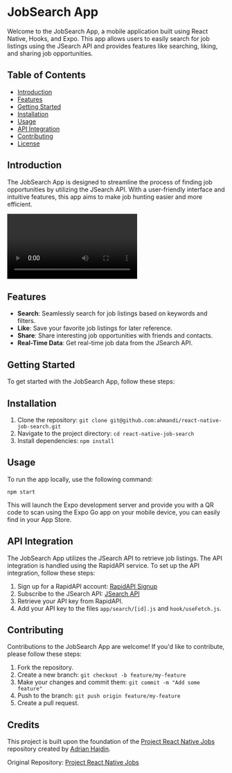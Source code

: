 # JobSearch App

Welcome to the JobSearch App, a mobile application built using React Native, Hooks, and Expo. This app allows users to easily search for job listings using the JSearch API and provides features like searching, liking, and sharing job opportunities.

## Table of Contents

- [Introduction](#introduction)
- [Features](#features)
- [Getting Started](#getting-started)
- [Installation](#installation)
- [Usage](#usage)
- [API Integration](#api-integration)
- [Contributing](#contributing)
- [License](#license)

## Introduction

The JobSearch App is designed to streamline the process of finding job opportunities by utilizing the JSearch API. With a user-friendly interface and intuitive features, this app aims to make job hunting easier and more efficient.

<video controls width="300">
  <source src="./video-example/preview.mp4" type="video/mp4">
  Your browser does not support the video tag.
</video>

## Features

- **Search**: Seamlessly search for job listings based on keywords and filters.
- **Like**: Save your favorite job listings for later reference.
- **Share**: Share interesting job opportunities with friends and contacts.
- **Real-Time Data**: Get real-time job data from the JSearch API.

## Getting Started

To get started with the JobSearch App, follow these steps:

## Installation

1. Clone the repository: `git clone git@github.com:ahmandi/react-native-job-search.git`
2. Navigate to the project directory: `cd react-native-job-search`
3. Install dependencies: `npm install`

## Usage

To run the app locally, use the following command:

```
npm start
```

This will launch the Expo development server and provide you with a QR code to scan using the Expo Go app on your mobile device, you can easily find in your App Store.

## API Integration

The JobSearch App utilizes the JSearch API to retrieve job listings. The API integration is handled using the RapidAPI service. To set up the API integration, follow these steps:

1. Sign up for a RapidAPI account: [RapidAPI Signup](https://rapidapi.com/signup)
2. Subscribe to the JSearch API: [JSearch API](https://rapidapi.com/letscrape-6bRBa3QguO5/api/jsearch)
3. Retrieve your API key from RapidAPI.
4. Add your API key to the files `app/search/[id].js` and `hook/useFetch.js`.

## Contributing

Contributions to the JobSearch App are welcome! If you'd like to contribute, please follow these steps:

1. Fork the repository.
2. Create a new branch: `git checkout -b feature/my-feature`
3. Make your changes and commit them: `git commit -m "Add some feature"`
4. Push to the branch: `git push origin feature/my-feature`
5. Create a pull request.

## Credits

This project is built upon the foundation of the [Project React Native Jobs](https://github.com/adrianhajdin/project_react_native_jobs) repository created by [Adrian Hajdin](https://github.com/adrianhajdin). 

Original Repository: [Project React Native Jobs](https://github.com/adrianhajdin/project_react_native_jobs)
